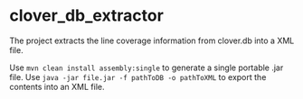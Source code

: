 # clover_db_extractor

The project extracts the line coverage information from clover.db into a XML file.

Use `mvn clean install assembly:single` to generate a single portable .jar file. Use `java -jar file.jar -f pathToDB -o pathToXML` to export the contents into an XML file.
